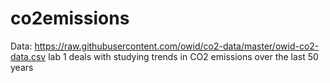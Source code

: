 # co2emissions

Data: https://raw.githubusercontent.com/owid/co2-data/master/owid-co2-data.csv
lab 1 deals with studying trends in CO2 emissions over the last 50 years

